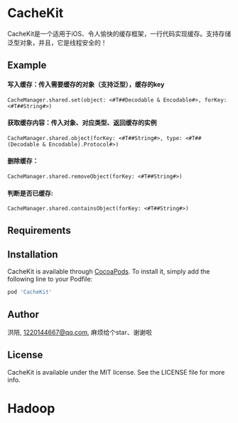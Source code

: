 # CacheKit
CacheKit是一个适用于iOS、令人愉快的缓存框架，一行代码实现缓存。支持存储泛型对象，并且，它是线程安全的！

## Example

#### 写入缓存：传入需要缓存的对象（支持泛型），缓存的key
```
CacheManager.shared.set(object: <#T##Decodable & Encodable#>, forKey: <#T##String#>)
```

#### 获取缓存内容：传入对象、对应类型、返回缓存的实例

```
CacheManager.shared.object(forKey: <#T##String#>, type: <#T##(Decodable & Encodable).Protocol#>)
```

#### 删除缓存：

```
CacheManager.shared.removeObject(forKey: <#T##String#>)
```

#### 判断是否已缓存:

```
CacheManager.shared.containsObject(forKey: <#T##String#>)
```

## Requirements

## Installation

CacheKit is available through [CocoaPods](https://cocoapods.org). To install
it, simply add the following line to your Podfile:

```ruby
pod 'CacheKit'
```

## Author

洪陪, 1220144667@qq.com, 麻烦给个star、谢谢啦

## License

CacheKit is available under the MIT license. See the LICENSE file for more info.
# Hadoop
